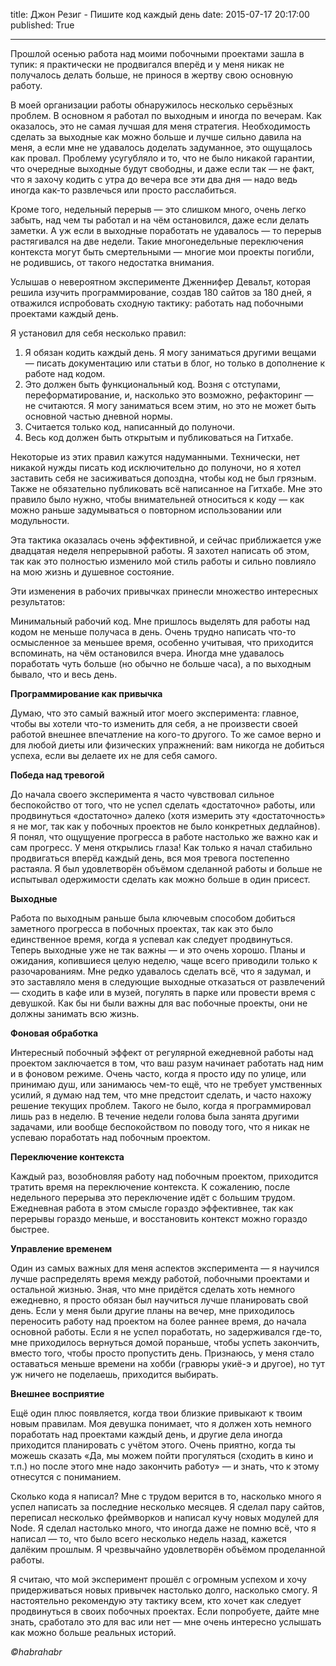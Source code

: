 title: Джон Резиг - Пишите код каждый день
date: 2015-07-17 20:17:00
published: True

***

Прошлой осенью работа над моими побочными проектами зашла в тупик: я практически не продвигался вперёд и у меня никак не получалось делать больше, не принося в жертву свою основную работу.

В моей организации работы обнаружилось несколько серьёзных проблем. В основном я работал по выходным и иногда по вечерам. Как оказалось, это не самая лучшая для меня стратегия. Необходимость сделать за выходные как можно больше и лучше сильно давила на меня, а если мне не удавалось доделать задуманное, это ощущалось как провал. Проблему усугубляло и то, что не было никакой гарантии, что очередные выходные будут свободны, и даже если так — не факт, что я захочу кодить с утра до вечера все эти два дня — надо ведь иногда как-то развлечься или просто расслабиться.

Кроме того, недельный перерыв — это слишком много, очень легко забыть, над чем ты работал и на чём остановился, даже если делать заметки. А уж если в выходные поработать не удавалось — то перерыв растягивался на две недели. Такие многонедельные переключения контекста могут быть смертельными — многие мои проекты погибли, не родившись, от такого недостатка внимания.

Услышав о невероятном эксперименте Дженнифер Девальт, которая решила изучить программирование, создав 180 сайтов за 180 дней, я отважился испробовать сходную тактику: работать над побочными проектами каждый день.

Я установил для себя несколько правил:

1. Я обязан кодить каждый день. Я могу заниматься другими вещами — писать документацию или статьи в блог, но только в дополнение к работе над кодом.
2. Это должен быть функциональный код. Возня с отступами, переформатирование, и, насколько это возможно, рефакторинг — не считаются. Я могу заниматься всем этим, но это не может быть основной частью дневной нормы.
3. Считается только код, написанный до полуночи.
4. Весь код должен быть открытым и публиковаться на Гитхабе.

Некоторые из этих правил кажутся надуманными. Технически, нет никакой нужды писать код исключительно до полуночи, но я хотел заставить себя не засиживаться допоздна, чтобы код не был грязным. Также не обязательно публиковать всё написанное на Гитхабе. Мне это правило было нужно, чтобы внимательней относиться к коду — как можно раньше задумываться о повторном использовании или модульности.

Эта тактика оказалась очень эффективной, и сейчас приближается уже двадцатая неделя непрерывной работы. Я захотел написать об этом, так как это полностью изменило мой стиль работы и сильно повлияло на мою жизнь и душевное состояние.

Эти изменения в рабочих привычках принесли множество интересных результатов:

Минимальный рабочий код. Мне пришлось выделять для работы над кодом не меньше получаса в день. Очень трудно написать что-то осмысленное за меньшее время, особенно учитывая, что приходится вспоминать, на чём остановился вчера. Иногда мне удавалось поработать чуть больше (но обычно не больше часа), а по выходным бывало, что и весь день.

**Программирование как привычка**

Думаю, что это самый важный итог моего эксперимента: главное, чтобы вы хотели что-то изменить для себя, а не произвести своей работой внешнее впечатление на кого-то другого. То же самое верно и для любой диеты или физических упражнений: вам никогда не добиться успеха, если вы делаете их не для себя самого.

**Победа над тревогой**

До начала своего эксперимента я часто чувствовал сильное беспокойство от того, что не успел сделать «достаточно» работы, или продвинуться «достаточно» далеко (хотя измерить эту «достаточность» я не мог, так как у побочных проектов не было конкретных дедлайнов). Я понял, что ощущуение прогресса в работе настолько же важно как и сам прогресс. У меня открылись глаза! Как только я начал стабильно продвигаться вперёд каждый день, вся моя тревога постепенно растаяла. Я был удовлетворён объёмом сделанной работы и больше не испытывал одержимости сделать как можно больше в один присест.

**Выходные**

Работа по выходным раньше была ключевым способом добиться заметного прогресса в побочных проектах, так как это было единственное время, когда я успевал как следует продвинуться. Теперь выходные уже не так важны — и это очень хорошо. Планы и ожидания, копившиеся целую неделю, чаще всего приводили только к разочарованиям. Мне редко удавалось сделать всё, что я задумал, и это заставляло меня в следующие выходные отказаться от развлечений — сходить в кафе или в музей, погулять в парке или провести время с девушкой. Как бы ни были важны для вас побочные проекты, они не должны занимать всю жизнь.

**Фоновая обработка**

Интересный побочный эффект от регулярной ежедневной работы над проектом заключается в том, что ваш разум начинает работать над ним и в фоновом режиме. Очень часто, когда я просто иду по улице, или принимаю душ, или занимаюсь чем-то ещё, что не требует умственных усилий, я думаю над тем, что мне предстоит сделать, и часто нахожу решение текущих проблем. Такого не было, когда я программировал лишь раз в неделю. В течение недели голова была занята другими задачами, или вообще беспокойством по поводу того, что я никак не успеваю поработать над побочным проектом.

**Переключение контекста**

Каждый раз, возобновляя работу над побочным проектом, приходится тратить время на переключение контекста. К сожалению, после недельного перерыва это переключение идёт с большим трудом. Ежедневная работа в этом смысле гораздо эффективнее, так как перерывы гораздо меньше, и восстановить контекст можно гораздо быстрее.

**Управление временем**

Один из самых важных для меня аспектов эксперимента — я научился лучше распределять время между работой, побочными проектами и остальной жизнью. Зная, что мне придётся сделать хоть немного ежедневно, я просто обязан был научиться лучше планировать свой день. Если у меня были другие планы на вечер, мне приходилось переносить работу над проектом на более раннее время, до начала основной работы. Если я не успел поработать, но задерживался где-то, мне приходилось вернуться домой пораньше, чтобы успеть закончить, вместо того, чтобы просто пропустить день. Признаюсь, у меня стало оставаться меньше времени на хобби (гравюры укиё-э и другое), но тут уж ничего не поделаешь, приходится выбирать.

**Внешнее восприятие**

Ещё один плюс появляется, когда твои близкие привыкают к твоим новым правилам. Моя девушка понимает, что я должен хоть немного поработать над проектами каждый день, и другие дела иногда приходится планировать с учётом этого. Очень приятно, когда ты можешь сказать «Да, мы можем пойти прогуляться (сходить в кино и т.п.) но после этого мне надо закончить работу» — и знать, что к этому отнесутся с пониманием.

Сколько кода я написал? Мне с трудом верится в то, насколько много я успел написать за последние несколько месяцев. Я сделал пару сайтов, переписал несколько фреймворков и написал кучу новых модулей для Node. Я сделал настолько много, что иногда даже не помню всё, что я написал — то, что было всего несколько недель назад, кажется далёким прошлым. Я чрезвычайно удовлетворён объёмом проделанной работы.

Я считаю, что мой эксперимент прошёл с огромным успехом и хочу придерживаться новых привычек настолько долго, насколько смогу. Я настоятельно рекомендую эту тактику всем, кто хочет как следует продвинуться в своих побочных проектах. Если попробуете, дайте мне знать, сработало это для вас или нет — мне очень интересно услышать как можно больше реальных историй.

*©habrahabr*

